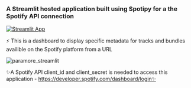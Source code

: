 <h3 align="left">A Streamlit hosted application built using Spotipy for a the Spotify API connection</h3>

[![Streamlit App](https://static.streamlit.io/badges/streamlit_badge_black_white.svg)]([URL_TO_YOUR_APP](https://charts-unit-dsp-api.streamlit.app/)https://charts-unit-dsp-api.streamlit.app/)

⚡ This is a dashboard to display specific metadata for tracks and bundles availible on the Spotify platform from a URL

![paramore_streamlit](https://github.com/bethlockwood/Spotipy_Streamlit/assets/62436150/e92dc2b0-4b08-400d-a4ae-1433985846a2)

✨A Spotify API client_id and client_secret is needed to access this application - https://developer.spotify.com/dashboard/login✨
